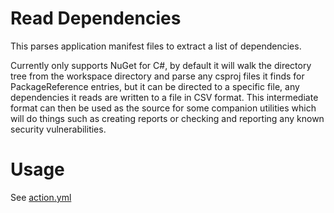 # Read Dependencies
This parses application manifest files to extract a list of dependencies.

Currently only supports NuGet for C#, by default it will walk the directory tree from the workspace directory and parse any csproj files it finds for PackageReference entries, but it can be directed to a specific file, any dependencies it reads are written to a file in CSV format. This intermediate format can then be used as the source for some companion utilities which will do things such as creating reports or checking and reporting any known security vulnerabilities.

# Usage

See [action.yml](action.yml)